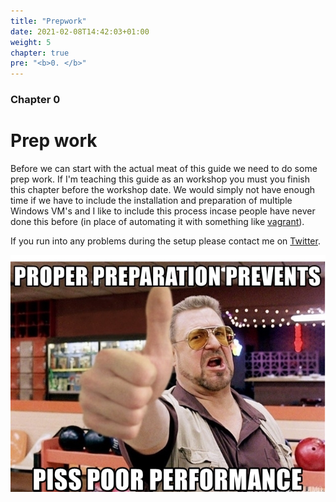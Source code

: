 ```yaml
---
title: "Prepwork"
date: 2021-02-08T14:42:03+01:00
weight: 5
chapter: true
pre: "<b>0. </b>"
---
```


### Chapter 0

# Prep work

Before we can start with the actual meat of this guide we need to do some prep work. If I'm teaching this guide as an workshop you must you finish this chapter before the workshop date. We would simply not have enough time if we have to include the installation and preparation of multiple Windows VM's and I like to include this process incase people have never done this before (in place of automating it with something like [vagrant](https://www.vagrantup.com/)).

If you run into any problems during the setup please contact me on [Twitter](https://twitter.com/justinperdok).

![The 6 Ps.](sixps.jpeg)